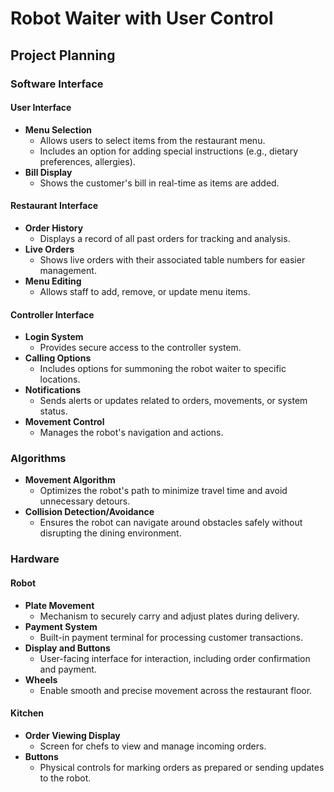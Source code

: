 # Robot Waiter with User Control

## Project Planning

### Software Interface

#### User Interface
- **Menu Selection**
  - Allows users to select items from the restaurant menu.
  - Includes an option for adding special instructions (e.g., dietary preferences, allergies).
- **Bill Display**
  - Shows the customer's bill in real-time as items are added.

#### Restaurant Interface
- **Order History**
  - Displays a record of all past orders for tracking and analysis.
- **Live Orders**
  - Shows live orders with their associated table numbers for easier management.
- **Menu Editing**
  - Allows staff to add, remove, or update menu items.

#### Controller Interface
- **Login System**
  - Provides secure access to the controller system.
- **Calling Options**
  - Includes options for summoning the robot waiter to specific locations.
- **Notifications**
  - Sends alerts or updates related to orders, movements, or system status.
- **Movement Control**
  - Manages the robot's navigation and actions.

### Algorithms
- **Movement Algorithm**
  - Optimizes the robot's path to minimize travel time and avoid unnecessary detours.
- **Collision Detection/Avoidance**
  - Ensures the robot can navigate around obstacles safely without disrupting the dining environment.

### Hardware

#### Robot
- **Plate Movement**
  - Mechanism to securely carry and adjust plates during delivery.
- **Payment System**
  - Built-in payment terminal for processing customer transactions.
- **Display and Buttons**
  - User-facing interface for interaction, including order confirmation and payment.
- **Wheels**
  - Enable smooth and precise movement across the restaurant floor.

#### Kitchen
- **Order Viewing Display**
  - Screen for chefs to view and manage incoming orders.
- **Buttons**
  - Physical controls for marking orders as prepared or sending updates to the robot.

